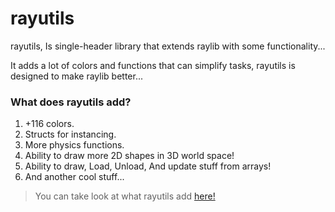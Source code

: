 # rayutils

rayutils, Is single-header library that extends raylib with some functionality...

It adds a lot of colors and functions that can simplify tasks, rayutils is designed to make raylib better...

### What does rayutils add?

1. +116 colors.
2. Structs for instancing.
3. More physics functions.
4. Ability to draw more 2D shapes in 3D world space!
5. Ability to draw, Load, Unload, And update stuff from arrays!
6. And another cool stuff...

> You can take look at what rayutils add [here!](https://github.com/Rabios/rayutils/blob/master/api.md)